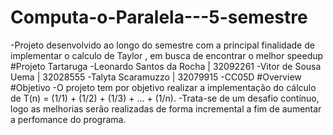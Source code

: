 # Computa-o-Paralela---5-semestre
-Projeto desenvolvido ao longo do semestre com a principal finalidade de implementar o calculo de Taylor , em busca de encontrar o melhor speedup
#Projeto Tartaruga
-Leonardo Santos da Rocha | 32092261
-Vitor de Sousa Uema | 32028555
-Talyta Scaramuzzo | 32079915
-CC05D
#Overview
#Objetivo
-O projeto tem por objetivo realizar a implementação do cálculo de T(n) = (1/1) + (1/2) + (1/3) + ... + (1/n).
-Trata-se de um desafio contínuo, logo as melhorias serão realizadas de forma incremental a fim de aumentar a perfomance do programa.
